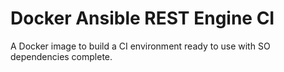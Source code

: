# Docker Ansible REST Engine CI

A Docker image to build a CI environment ready to use with SO dependencies
complete.
